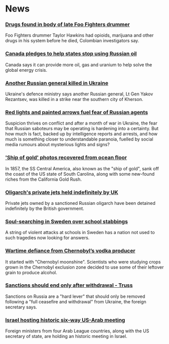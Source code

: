 # News
### [Drugs found in body of late Foo Fighters drummer](https://www.bbc.com/news/entertainment-arts-60890202)
Foo Fighters drummer Taylor Hawkins had opioids, marijuana and other drugs in his system before he died, Colombian investigators say.
### [Canada pledges to help states stop using Russian oil](https://www.bbc.com/news/business-60879685)
Canada says it can provide more oil, gas and uranium to help solve the global energy crisis.
### [Another Russian general killed in Ukraine](https://www.bbc.com/news/world-europe-60807538)
Ukraine's defence ministry says another Russian general, Lt Gen Yakov Rezantsev, was killed in a strike near the southern city of Kherson. 
### [Red lights and painted arrows fuel fear of Russian agents](https://www.bbc.com/news/world-60879945)
Suspicion thrives on conflict and after a month of war in Ukraine, the fear that Russian saboteurs may be operating is hardening into a certainty. But how much is fact, backed up by intelligence reports and arrests, and how much is something closer to understandable paranoia, fuelled by social media rumours about mysterious lights and signs?
### ['Ship of gold' photos recovered from ocean floor](https://www.bbc.com/news/world-us-canada-60866212)
In 1857, the SS Central America, also known as the "ship of gold", sank off the coast of the US state of South Carolina, along with some new-found riches from the California Gold Rush. 
### [Oligarch's private jets held indefinitely by UK](https://www.bbc.com/news/uk-60886181)
Private jets owned by a sanctioned Russian oligarch have been detained indefinitely by the British government. 
### [Soul-searching in Sweden over school stabbings](https://www.bbc.com/news/world-europe-60867754)
A string of violent attacks at schools in Sweden has a nation not used to such tragedies now looking for answers.
### [Wartime defiance from Chernobyl’s vodka producer](https://www.bbc.com/news/science-environment-60879025)
It started with "Chernobyl moonshine". Scientists who were studying crops grown in the Chernobyl exclusion zone decided to use some of their leftover grain to produce alcohol. 
### [Sanctions should end only after withdrawal - Truss](https://www.bbc.com/news/uk-60890431)
Sanctions on Russia are a "hard lever" that should only be removed following a "full ceasefire and withdrawal" from Ukraine, the foreign secretary says.
### [Israel hosting historic six-way US-Arab meeting](https://www.bbc.com/news/world-middle-east-60859055)
Foreign ministers from four Arab League countries, along with the US secretary of state, are holding an historic meeting in Israel.
